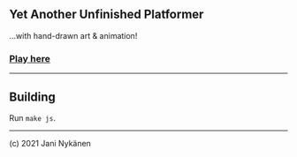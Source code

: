 ## Yet Another Unfinished Platformer

...with hand-drawn art & animation!

### [Play here](jani-nykanen.github.io/yet-another-unfinished-platformer/output.html)

-----

## Building

Run `make js`.

-----


(c) 2021 Jani Nykänen
